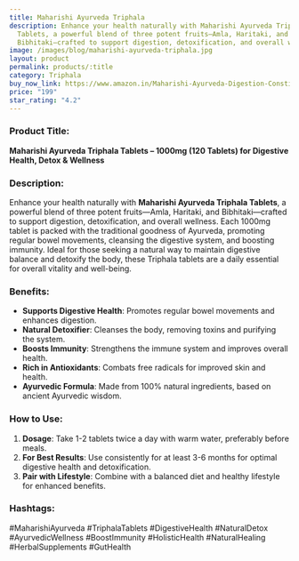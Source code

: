 ```yaml
---
title: Maharishi Ayurveda Triphala
description: Enhance your health naturally with Maharishi Ayurveda Triphala
  Tablets, a powerful blend of three potent fruits—Amla, Haritaki, and
  Bibhitaki—crafted to support digestion, detoxification, and overall wellness.
image: /images/blog/maharishi-ayurveda-triphala.jpg
layout: product
permalink: products/:title
category: Triphala
buy_now_link: https://www.amazon.in/Maharishi-Ayurveda-Digestion-Constipation-Ayurvedic/dp/B0BZV8Y135/ref=sr_1_1_sspa?crid=3AE0V1J1E19HZ&tag=m0150-21
price: "199"
star_rating: "4.2"
---
```

### Product Title:
**Maharishi Ayurveda Triphala Tablets – 1000mg (120 Tablets) for Digestive Health, Detox & Wellness**

### Description:
Enhance your health naturally with **Maharishi Ayurveda Triphala Tablets**, a powerful blend of three potent fruits—Amla, Haritaki, and Bibhitaki—crafted to support digestion, detoxification, and overall wellness. Each 1000mg tablet is packed with the traditional goodness of Ayurveda, promoting regular bowel movements, cleansing the digestive system, and boosting immunity. Ideal for those seeking a natural way to maintain digestive balance and detoxify the body, these Triphala tablets are a daily essential for overall vitality and well-being.

### Benefits:
- **Supports Digestive Health**: Promotes regular bowel movements and enhances digestion.
- **Natural Detoxifier**: Cleanses the body, removing toxins and purifying the system.
- **Boosts Immunity**: Strengthens the immune system and improves overall health.
- **Rich in Antioxidants**: Combats free radicals for improved skin and health.
- **Ayurvedic Formula**: Made from 100% natural ingredients, based on ancient Ayurvedic wisdom.

### How to Use:
1. **Dosage**: Take 1-2 tablets twice a day with warm water, preferably before meals.
2. **For Best Results**: Use consistently for at least 3-6 months for optimal digestive health and detoxification.
3. **Pair with Lifestyle**: Combine with a balanced diet and healthy lifestyle for enhanced benefits.

### Hashtags:
#MaharishiAyurveda #TriphalaTablets #DigestiveHealth #NaturalDetox #AyurvedicWellness #BoostImmunity #HolisticHealth #NaturalHealing #HerbalSupplements #GutHealth
